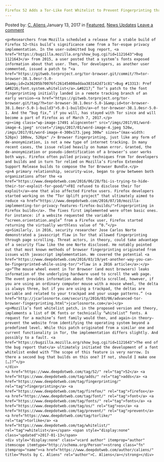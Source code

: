 ```yaml
---
Firefox 52 Adds a Tor-Like Font Whitelist to Prevent Fingerprinting through OS Fonts"
---
```

<article class="post-listing post-17489 post type-post status-publish format-standard has-post-thumbnail hentry  tag-4830 tag-adds tag-fingerprinting tag-firefox tag-font tag-fonts tag-os tag-prevent like tag-whitelist">
    <div class="post-inner">
        <span>Posted by: <a href="https://www.deepdotweb.com/author/caliens/" title="">C. Aliens </a></span>
    <span>January 13, 2017</span>
    <span>in <a href="https://www.deepdotweb.com/category/deepdot-news/" rel="category tag">Featured</a>, <a href="https://www.deepdotweb.com/category/news-updates/" rel="category tag">News Updates</a></span>
    <span><a href="https://www.deepdotweb.com/2017/01/13/firefox-52-adds-tor-like-font-whitelist-prevent-fingerprinting-os-fonts/#respond">Leave a comment</a></span>
    </p>
    <div class="clear"></div>
    
    <p>Researchers from Mozilla scheduled a release for a stable build of Firefox 52—this build’s significance came from a Tor-esque privacy implementation. In the user-submitted bug report, <a href="https://bugzilla.mozilla.org/show_bug.cgi?id=1121643">Bug 1121643</a> from 2015, a user posted that a system’s fonts exposed information about that user. Then, Tor developers, as another user commented, issued a patch to “<a href="https://gitweb.torproject.org/tor-browser.git/commit/?h=tor-browser-38.1.0esr-5.0-1&amp;id=2a36205b70076fc26145400addaa383142d71c81">Bug #13313: Pref &#8216;font.system.whitelist</a>.&#8217;” Tor’s patch to the font fingerprinting initially landed in a remote tracking branch of an early version—<a href="https://gitweb.torproject.org/tor-browser.git/tag/?h=tor-browser-38.1.0esr-5.0-1&amp;id=tor-browser-38.1.0esr-5.0-1-build3">5.0-1-build3</a>—of tor-browser-38.1.0esr-5.0-1. And the “bug fix,” if you will, has stayed with Tor since and will become a part of Firefox as of March 7, 2017.</p>
    <p><img class="wp-image-17491 aligncenter" src="/imgs/2017/01/word-image-4.jpeg" srcset="/imgs/2017/01/word-image-4.jpeg 526w, /imgs/2017/01/word-image-4-300x173.jpeg 300w" sizes="(max-width: 526px) 100vw, 526px" /> Browser fingerprinting, just like any form of de-anonymization, is not a new type of internet tracking. In many recent cases, the issue relied heavily on human error. Granted, the de-anonymization or pseudo-identification of a browser’s user works both ways. Firefox often pulled privacy techniques from Tor developers and builds and in turn Tor relied on Mozilla’s Firefox Extended Support Release builds to compose the Tor Browser Bundle.</p>
    <p>A primary relationship, security-wise, began to grow between both organizations after the <a href="https://www.deepdotweb.com/2016/06/28/fbi-is-trying-to-hide-their-tor-exploit-for-good/">FBI refused to disclose their Tor exploit</a>—one that also affected Firefox users. Firefox developers started working on the “Tor Uplift project” that ultimately aimed to reduce <a href="https://www.deepdotweb.com/2016/07/10/mozilla-implementing-tor-privacy-features-firefox-builds/">fingerprinting in Firefox builds</a>. The fixes first implemented were often basic ones. For instance: if a website requested the variable “screen.orientation.angle” from a Firefox user, Firefox started returning the virtually worthless value of “0.”</p>
    <p>Similarly, in 2016, security researcher Jose Carlos Norte demonstrated a javascript flaw in Tor that allowed fingerprinting through page scrolling. Threat actors, in theory, could take advantage of a security flaw like the one Norte disclosed. He notably pointed out that most known methods of browser fingerprinting originated from issues with javascript implementation. We covered the potential <a href="https://www.deepdotweb.com/2016/03/19/yet-another-way-you-can-be-fingerprinted-while-using-tor/">flaw in a 2016 article</a>:</p>
    <p>“The mouse wheel event in Tor Browser (and most browsers) leaks information of the underlying hardware used to scroll the web page. The event provides information about the delta scrolled, however, if you are using an ordinary computer mouse with a mouse wheel, the delta is always three, but if you are using a trackpad, the deltas are variable and related to your trackpad and your usage patterns.” (<a href="http://jcarlosnorte.com/security/2016/03/06/advanced-tor-browser-fingerprinting.html">jcarlosnorte.com</a>)</p>
    <p>Mozilla’s font whitelist patch, in the proposed version and theory, implements a list of OK fonts or technically “whitelist” fonts. A request for a machine’s font family would then, and again—in theory—prevent the website from identifying the operating system beyond a predefined level. While this patch originated from a similar one and current functionality in Tor, the implementation differs slightly. And possibly to a fault. <a href="https://bugzilla.mozilla.org/show_bug.cgi?id=1121643">The end of the bug report that</a> ultimately initiated the development of a font whitelist ended with “The scope of this feature is very narrow. Is there a second bug that builds on this one? If not, should I make one […]?”</p>
    </div>
    <a href="https://www.deepdotweb.com/tag/52/" rel="tag">52</a> <a href="https://www.deepdotweb.com/tag/adds/" rel="tag">adds</a> <a href="https://www.deepdotweb.com/tag/fingerprinting/" rel="tag">fingerprinting</a> <a href="https://www.deepdotweb.com/tag/firefox/" rel="tag">firefox</a> <a href="https://www.deepdotweb.com/tag/font/" rel="tag">font</a> <a href="https://www.deepdotweb.com/tag/fonts/" rel="tag">fonts</a> <a href="https://www.deepdotweb.com/tag/os/" rel="tag">os</a> <a href="https://www.deepdotweb.com/tag/prevent/" rel="tag">prevent</a> <a href="https://www.deepdotweb.com/tag/torlike/" rel="tag">torlike</a> <a href="https://www.deepdotweb.com/tag/whitelist/" rel="tag">whitelist</a></span> <span style="display:none" class="updated">2017-01-13</span>
    <div style="display:none" class="vcard author" itemprop="author" itemscope itemtype="http://schema.org/Person"><strong class="fn" itemprop="name"><a href="https://www.deepdotweb.com/author/caliens/" title="Posts by C. Aliens" rel="author">C. Aliens</a></strong></div>
    
